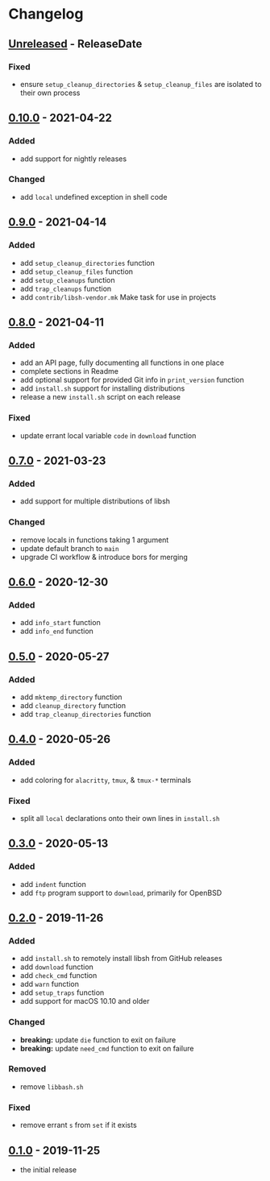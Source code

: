 # Changelog

<!-- next-header -->

## [Unreleased] - ReleaseDate

### Fixed

- ensure `setup_cleanup_directories` & `setup_cleanup_files` are isolated to
  their own process

## [0.10.0] - 2021-04-22

### Added

- add support for nightly releases

### Changed

- add `local` undefined exception in shell code

## [0.9.0] - 2021-04-14

### Added

- add `setup_cleanup_directories` function
- add `setup_cleanup_files` function
- add `setup_cleanups` function
- add `trap_cleanups` function
- add `contrib/libsh-vendor.mk` Make task for use in projects

## [0.8.0] - 2021-04-11

### Added

- add an API page, fully documenting all functions in one place
- complete sections in Readme
- add optional support for provided Git info in `print_version` function
- add `install.sh` support for installing distributions
- release a new `install.sh` script on each release

### Fixed

- update errant local variable `code` in `download` function

## [0.7.0] - 2021-03-23

### Added

- add support for multiple distributions of libsh

### Changed

- remove locals in functions taking 1 argument
- update default branch to `main`
- upgrade CI workflow & introduce bors for merging

## [0.6.0] - 2020-12-30

### Added

- add `info_start` function
- add `info_end` function

## [0.5.0] - 2020-05-27

### Added

- add `mktemp_directory` function
- add `cleanup_directory` function
- add `trap_cleanup_directories` function

## [0.4.0] - 2020-05-26

### Added

- add coloring for `alacritty`, `tmux`, & `tmux-*` terminals

### Fixed

- split all `local` declarations onto their own lines in `install.sh`

## [0.3.0] - 2020-05-13

### Added

- add `indent` function
- add `ftp` program support to `download`, primarily for OpenBSD

## [0.2.0] - 2019-11-26

### Added

- add `install.sh` to remotely install libsh from GitHub releases
- add `download` function
- add `check_cmd` function
- add `warn` function
- add `setup_traps` function
- add support for macOS 10.10 and older

### Changed

- **breaking:** update `die` function to exit on failure
- **breaking:** update `need_cmd` function to exit on failure

### Removed

- remove `libbash.sh`

### Fixed

- remove errant `s` from `set` if it exists

## [0.1.0] - 2019-11-25

- the initial release

<!-- next-url -->

[unreleased]: https://github.com/fnichol/libsh/compare/v0.10.0...HEAD
[0.10.0]: https://github.com/fnichol/libsh/compare/v0.9.0...v0.10.0
[0.9.0]: https://github.com/fnichol/libsh/compare/v0.8.0...v0.9.0
[0.8.0]: https://github.com/fnichol/libsh/compare/v0.7.0...v0.8.0
[0.7.0]: https://github.com/fnichol/libsh/compare/v0.6.0...v0.7.0
[0.6.0]: https://github.com/fnichol/libsh/compare/v0.5.0...v0.6.0
[0.5.0]: https://github.com/fnichol/libsh/compare/v0.4.0...v0.5.0
[0.4.0]: https://github.com/fnichol/libsh/compare/v0.3.0...v0.4.0
[0.3.0]: https://github.com/fnichol/libsh/compare/v0.2.0...v0.3.0
[0.2.0]: https://github.com/fnichol/libsh/compare/v0.1.0...v0.2.0
[0.1.0]: https://github.com/fnichol/libsh/compare/636e5de...v0.1.0
